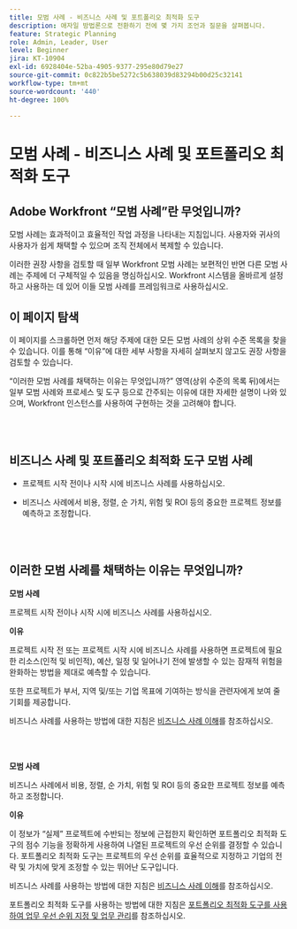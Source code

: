 ```yaml
---
title: 모범 사례 - 비즈니스 사례 및 포트폴리오 최적화 도구
description: 애자일 방법론으로 전환하기 전에 몇 가지 조언과 질문을 살펴봅니다.
feature: Strategic Planning
role: Admin, Leader, User
level: Beginner
jira: KT-10904
exl-id: 6928404e-52ba-4905-9377-295e80d79e27
source-git-commit: 0c822b5be5272c5b638039d83294b00d25c32141
workflow-type: tm+mt
source-wordcount: '440'
ht-degree: 100%

---
```


# 모범 사례 - 비즈니스 사례 및 포트폴리오 최적화 도구

## Adobe Workfront “모범 사례”란 무엇입니까?

모범 사례는 효과적이고 효율적인 작업 과정을 나타내는 지침입니다. 사용자와 귀사의 사용자가 쉽게 채택할 수 있으며 조직 전체에서 복제할 수 있습니다.

이러한 권장 사항을 검토할 때 일부 Workfront 모범 사례는 보편적인 반면 다른 모범 사례는 주제에 더 구체적일 수 있음을 명심하십시오. Workfront 시스템을 올바르게 설정하고 사용하는 데 있어 이들 모범 사례를 프레임워크로 사용하십시오.

## 이 페이지 탐색

이 페이지를 스크롤하면 먼저 해당 주제에 대한 모든 모범 사례의 상위 수준 목록을 찾을 수 있습니다. 이를 통해 “이유”에 대한 세부 사항을 자세히 살펴보지 않고도 권장 사항을 검토할 수 있습니다.

“이러한 모범 사례를 채택하는 이유는 무엇입니까?” 영역(상위 수준의 목록 뒤)에서는 일부 모범 사례와 프로세스 및 도구 등으로 간주되는 이유에 대한 자세한 설명이 나와 있으며, Workfront 인스턴스를 사용하여 구현하는 것을 고려해야 합니다.

</br>
</br>

## 비즈니스 사례 및 포트폴리오 최적화 도구 모범 사례

* 프로젝트 시작 전이나 시작 시에 비즈니스 사례를 사용하십시오.

* 비즈니스 사례에서 비용, 정렬, 순 가치, 위험 및 ROI 등의 중요한 프로젝트 정보를 예측하고 조정합니다.

</br>
</br>

## 이러한 모범 사례를 채택하는 이유는 무엇입니까?

**모범 사례**

프로젝트 시작 전이나 시작 시에 비즈니스 사례를 사용하십시오.

**이유**

프로젝트 시작 전 또는 프로젝트 시작 시에 비즈니스 사례를 사용하면 프로젝트에 필요한 리소스(인적 및 비인적), 예산, 일정 및 일어나기 전에 발생할 수 있는 잠재적 위험을 완화하는 방법을 제대로 예측할 수 있습니다.

또한 프로젝트가 부서, 지역 및/또는 기업 목표에 기여하는 방식을 관련자에게 보여 줄 기회를 제공합니다.

비즈니스 사례를 사용하는 방법에 대한 지침은 [비즈니스 사례 이해](https://experienceleague.adobe.com/docs/workfront-learn/tutorials-workfront/manage-work/portfolios/introduction-to-the-business-case.html?lang=ko)를 참조하십시오.

</br>
</br>

**모범 사례**

비즈니스 사례에서 비용, 정렬, 순 가치, 위험 및 ROI 등의 중요한 프로젝트 정보를 예측하고 조정합니다.

**이유**

이 정보가 “실제” 프로젝트에 수반되는 정보에 근접한지 확인하면 포트폴리오 최적화 도구의 점수 기능을 정확하게 사용하여 나열된 프로젝트의 우선 순위를 결정할 수 있습니다. 포트폴리오 최적화 도구는 프로젝트의 우선 순위를 효율적으로 지정하고 기업의 전략 및 가치에 맞게 조정할 수 있는 뛰어난 도구입니다.

비즈니스 사례를 사용하는 방법에 대한 지침은 [비즈니스 사례 이해](https://experienceleague.adobe.com/docs/workfront-learn/tutorials-workfront/manage-work/portfolios/introduction-to-the-business-case.html?lang=ko)를 참조하십시오.

포트폴리오 최적화 도구를 사용하는 방법에 대한 지침은 [ 포트폴리오 최적화 도구를 사용하여 업무 우선 순위 지정 및 업무 관리](https://experienceleague.adobe.com/docs/workfront-learn/tutorials-workfront/manage-work/portfolios/prioritize-and-manage-work-with-portfolios.html?lang=ko)를 참조하십시오.

